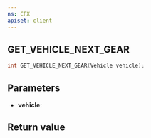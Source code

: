```yaml
---
ns: CFX
apiset: client
---
```

## GET_VEHICLE_NEXT_GEAR

```c
int GET_VEHICLE_NEXT_GEAR(Vehicle vehicle);
```


## Parameters
* **vehicle**: 

## Return value
